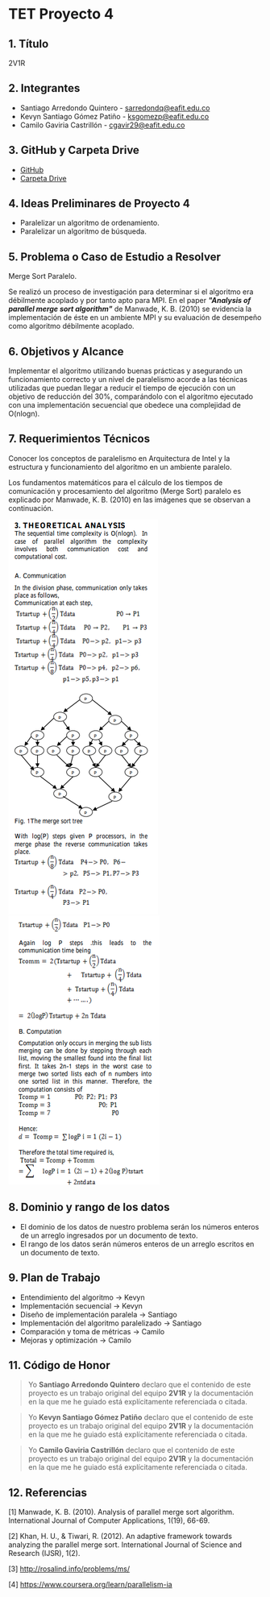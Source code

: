 # TET Proyecto 4

## 1. Título

2V1R

## 2. Integrantes

- Santiago Arredondo Quintero - sarredondq@eafit.edu.co
- Kevyn Santiago Gómez Patiño - ksgomezp@eafit.edu.co
- Camilo Gaviria Castrillón - cgavir29@eafit.edu.co

## 3. GitHub y Carpeta Drive

- [GitHub](https://github.com/cgavir29/TET-Proyecto-4)
- [Carpeta Drive](https://drive.google.com/drive/folders/1piiqewvpliQUFRVZYRBsc58DWFiEK1KA?usp=sharing)

## 4. Ideas Preliminares de Proyecto 4

- Paralelizar un algoritmo de ordenamiento.
- Paralelizar un algoritmo de búsqueda.

## 5. Problema o Caso de Estudio a Resolver

Merge Sort Paralelo.

Se realizó un proceso de investigación para determinar si el algoritmo era débilmente acoplado y por tanto apto para MPI. En el paper _**"Analysis of parallel merge sort algorithm"**_ de Manwade, K. B. (2010) se evidencia la implementación de éste en un ambiente MPI y su evaluación de desempeño como algoritmo débilmente acoplado.

## 6. Objetivos y Alcance

Implementar el algoritmo utilizando buenas prácticas y asegurando un funcionamiento correcto y un nivel de paralelismo acorde a las técnicas utilizadas que puedan llegar a reducir el tiempo de ejecución con un objetivo de reducción del 30%, comparándolo con el algoritmo ejecutado con una implementación secuencial que obedece una complejidad de O(nlogn).

## 7. Requerimientos Técnicos

Conocer los conceptos de paralelismo en Arquitectura de Intel y la estructura y funcionamiento del algoritmo en un ambiente paralelo.

Los fundamentos matemáticos para el cálculo de los tiempos de comunicación y procesamiento del algoritmo (Merge Sort) paralelo es explicado por Manwade, K. B. (2010) en las imágenes que se observan a continuación.

![paper1](images/paper1.png)  
![paper2](images/paper2.png)

## 8. Dominio y rango de los datos

- El dominio de los datos de nuestro problema serán los números enteros de un arreglo ingresados por un documento de texto.
- El rango de los datos serán números enteros de un arreglo escritos en un documento de texto.

## 9. Plan de Trabajo

- Entendimiento del algoritmo -> Kevyn
- Implementación secuencial -> Kevyn
- Diseño de implementación paralela -> Santiago
- Implementación del algoritmo paralelizado -> Santiago
- Comparación y toma de métricas -> Camilo
- Mejoras y optimización -> Camilo

## 11. Código de Honor

> Yo **Santiago Arredondo Quintero** declaro que el contenido de este proyecto es un trabajo original del equipo **2V1R** y la documentación en la que me he guiado está explícitamente referenciada o citada.

> Yo **Kevyn Santiago Gómez Patiño** declaro que el contenido de este proyecto es un trabajo original del equipo **2V1R** y la documentación en la que me he guiado está explícitamente referenciada o citada.

> Yo **Camilo Gaviria Castrillón** declaro que el contenido de este proyecto es un trabajo original del equipo **2V1R** y la documentación en la que me he guiado está explícitamente referenciada o citada.

## 12. Referencias

[1] Manwade, K. B. (2010). Analysis of parallel merge sort algorithm. International Journal of Computer Applications, 1(19), 66-69.

[2] Khan, H. U., & Tiwari, R. (2012). An adaptive framework towards analyzing the parallel merge sort. International Journal of Science and Research (IJSR), 1(2).

[3] http://rosalind.info/problems/ms/

[4] https://www.coursera.org/learn/parallelism-ia
